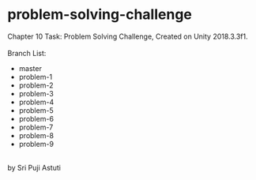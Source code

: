 # problem-solving-challenge

Chapter 10 Task: Problem Solving Challenge, Created on Unity 2018.3.3f1.
<br><br> Branch List:
- master
- problem-1
- problem-2
- problem-3
- problem-4
- problem-5
- problem-6
- problem-7
- problem-8
- problem-9

<br> by Sri Puji Astuti
